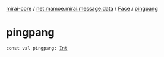 [mirai-core](../../index.md) / [net.mamoe.mirai.message.data](../index.md) / [Face](index.md) / [pingpang](./pingpang.md)

# pingpang

`const val pingpang: `[`Int`](https://kotlinlang.org/api/latest/jvm/stdlib/kotlin/-int/index.html)